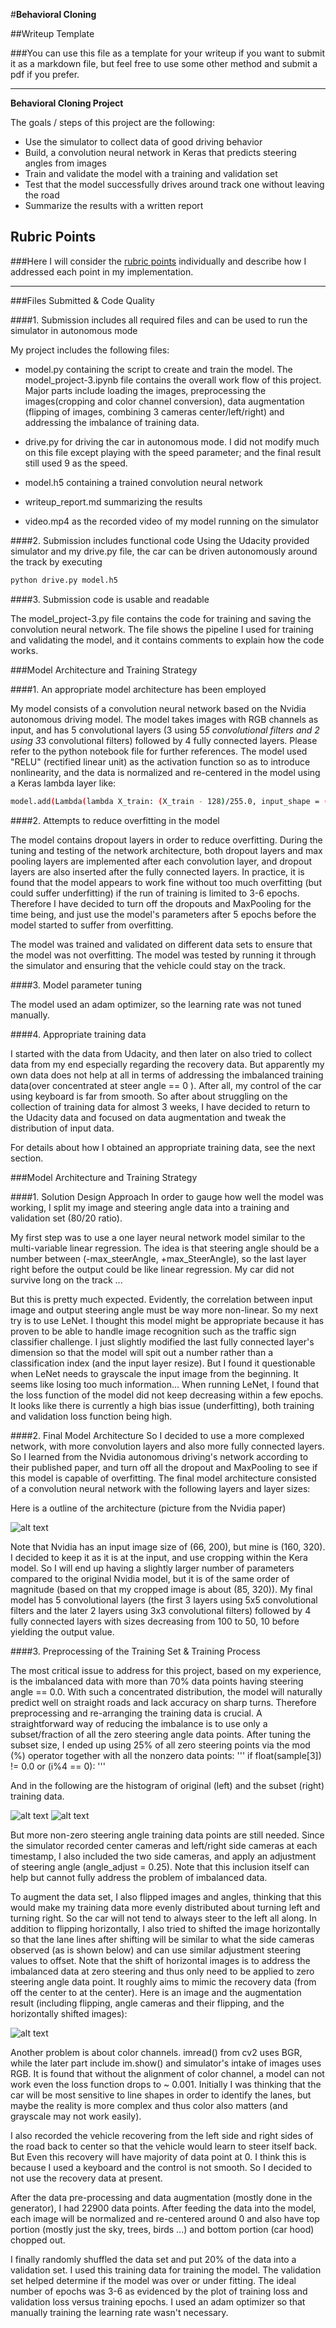 #**Behavioral Cloning**

##Writeup Template

###You can use this file as a template for your writeup if you want to submit it as a markdown file, but feel free to use some other method and submit a pdf if you prefer.

---

**Behavioral Cloning Project**

The goals / steps of this project are the following:
* Use the simulator to collect data of good driving behavior
* Build, a convolution neural network in Keras that predicts steering angles from images
* Train and validate the model with a training and validation set
* Test that the model successfully drives around track one without leaving the road
* Summarize the results with a written report


[//]: # (Image References)

[image1]: ./examples/Nvidia_network_architecture.png "Model Visualization"
[image2]: ./examples/histogram_raw.png "Original histogram"
[image3]: ./examples/histogram_balanced.png "Balanced histogram"
[image4]: ./examples/pre-processed_img.png "Augmentation of Image"

## Rubric Points
###Here I will consider the [rubric points](https://review.udacity.com/#!/rubrics/432/view) individually and describe how I addressed each point in my implementation.  

---
###Files Submitted & Code Quality

####1. Submission includes all required files and can be used to run the simulator in autonomous mode

My project includes the following files:
* model.py containing the script to create and train the model. The model_project-3.ipynb file contains the overall work flow  of this project. Major parts include loading the images, preprocessing the images(cropping and color channel conversion), data augmentation (flipping of images, combining 3 cameras center/left/right) and addressing the imbalance of training data.

* drive.py for driving the car in autonomous mode. I did not modify much on this file except playing with the speed parameter; and the final result still used 9 as the speed.

* model.h5 containing a trained convolution neural network
* writeup_report.md summarizing the results
* video.mp4 as the recorded video of my model running on the simulator

####2. Submission includes functional code
Using the Udacity provided simulator and my drive.py file, the car can be driven autonomously around the track by executing
```sh
python drive.py model.h5
```

####3. Submission code is usable and readable

The model_project-3.py file contains the code for training and saving the convolution neural network. The file shows the pipeline I used for training and validating the model, and it contains comments to explain how the code works.

###Model Architecture and Training Strategy

####1. An appropriate model architecture has been employed

My model consists of a convolution neural network based on the Nvidia autonomous driving model. The model takes images with RGB channels as input, and has 5 convolutional layers (3 using 5*5 convolutional filters and 2 using 3*3 convolutional filters) followed by 4 fully connected layers. Please refer to the python notebook file for further references. The model used "RELU" (rectified linear unit) as the activation function so as to introduce nonlinearity, and the data is normalized and re-centered in the model using a Keras lambda layer like:
```sh
model.add(Lambda(lambda X_train: (X_train - 128)/255.0, input_shape = (160, 320, 3)))
```

####2. Attempts to reduce overfitting in the model

The model contains dropout layers in order to reduce overfitting. During the tuning and testing of the network architecture, both dropout layers and max pooling layers are implemented after each convolution layer, and dropout layers are also inserted after the fully connected layers. In practice, it is found that the model appears to work fine without too much overfitting (but could suffer underfitting) if the run of training is limited to 3-6 epochs. Therefore I have decided to turn off the dropouts and MaxPooling for the time being, and just use the model's parameters after 5 epochs before the model started to suffer from overfitting.

The model was trained and validated on different data sets to ensure that the model was not overfitting. The model was tested by running it through the simulator and ensuring that the vehicle could stay on the track.

####3. Model parameter tuning

The model used an adam optimizer, so the learning rate was not tuned manually.

####4. Appropriate training data

I started with the data from Udacity, and then later on also tried to collect data from my end especially regarding the recovery data. But apparently my own data does not help at all in terms of addressing the imbalanced training data(over concentrated at steer angle == 0 ). After all, my control of the car using keyboard is far from smooth.  So after about struggling on the collection of training data for almost 3 weeks, I have decided to return to the Udacity data and focused on data augmentation and tweak the distribution of input data.

For details about how I obtained an appropriate training data, see the next section.

###Model Architecture and Training Strategy

####1. Solution Design Approach
In order to gauge how well the model was working, I split my image and steering angle data into a training and validation set (80/20 ratio).

My first step was to use a one layer neural network model similar to the multi-variable linear regression. The idea is that steering angle should be a number between (-max_steerAngle, +max_SteerAngle), so the last layer right before the output could be like linear regression. My car did not survive long on the track ...

But this is pretty much expected. Evidently, the correlation between input image and output steering angle must be way more non-linear. So my next try is to use LeNet. I thought this model might be appropriate because it has proven to be able to handle image recognition such as the traffic sign classifier challenge. I just slightly modified the last fully connected layer's dimension so that the model will spit out a number rather than a classification index (and the input layer resize). But I found it questionable when LeNet needs to grayscale the input image from the beginning. It seems like losing too much information...
When running LeNet, I found that the loss function of the model did not keep decreasing within a few epochs. It looks like there is currently a high bias issue (underfitting), both training and validation loss function being high.


####2. Final Model Architecture
So I decided to use a more complexed network, with more convolution layers and also more fully connected layers. So I learned from the Nvidia autonomous driving's network according to their published paper, and turn off all the dropout and MaxPooling to see if this model is capable of overfitting. The final model architecture consisted of a convolution neural network with the following layers and layer sizes:

Here is a outline of the architecture (picture from the Nvidia paper)

![alt text][image1]

Note that Nvidia has an input image size of (66, 200), but mine is (160, 320). I decided to keep it as it is at the input, and use cropping within the Kera model. So I will end up having a slightly larger number of parameters compared to the original Nvidia model, but it is of the same order of magnitude (based on that my cropped image is about (85, 320)). My final model has 5 convolutional layers (the first 3 layers using 5x5 convolutional filters and the later 2 layers using 3x3 convolutional filters) followed by 4 fully connected layers with sizes decreasing from 100 to 50, 10 before yielding the output value.



####3. Preprocessing of the Training Set & Training Process

The most critical issue to address for this project, based on my experience, is the imbalanced data with more than 70% data points having steering angle == 0.0. With such a concentrated distribution, the model will naturally predict well on straight roads and lack accuracy on sharp turns.
Therefore preprocessing and re-arranging the training data is crucial. A straightforward way of reducing the imbalance is to use only a subset/fraction of all the zero steering angle data points. After tuning the subset size, I ended up using 25% of all zero steering points via the mod (%) operator together with all the nonzero data points:
'''
  if float(sample[3]) != 0.0 or (i%4 == 0):
'''

And in the following are the histogram of original (left) and the subset (right) training data.

![alt text][image2]
![alt text][image3]

But more non-zero steering angle training data points are still needed. Since the simulator recorded center cameras and left/right side cameras at each timestamp, I also included the two side cameras, and apply an adjustment of steering angle (angle_adjust = 0.25). Note that this inclusion itself can help but cannot fully address the problem of imbalanced data.

To augment the data set, I also flipped images and angles, thinking that this would make my training data more evenly distributed about turning left and turning right. So the car will not tend to always steer to the left all along. In addition to flipping horizontally, I also tried to shifted the image horizontally so that the lane lines after shifting will be similar to what the side cameras observed (as is shown below) and can use similar adjustment steering values to offset. Note that the shift of horizontal images is to address the imbalanced data at zero steering and thus only need to be applied to zero steering angle data point. It roughly aims to mimic the recovery data (from off the center to at the center). Here is an image and the augmentation result (including flipping, angle cameras and their flipping, and the horizontally shifted images):

![alt text][image4]

Another problem is about color channels. imread() from cv2 uses BGR, while the later part include im.show() and simulator's intake of images uses RGB. It is found that without the alignment of color channel, a model can not work even the loss function drops to ~ 0.001. Initially I was thinking that the car will be most sensitive to line shapes in order to identify the lanes, but maybe the reality is more complex and thus color also matters (and grayscale may not work easily).

I also recorded the vehicle recovering from the left side and right sides of the road back to center so that the vehicle would learn to steer itself back. But Even this recovery will have majority of data point at 0. I think this is because I used a keyboard and the control is not smooth. So I decided to not use the recovery data at present.

After the data pre-processing and data augmentation (mostly done in the generator), I had 22900 data points.
After feeding the data into the model, each image will be normalized and re-centered around 0 and also have top portion (mostly just the sky, trees, birds ...) and bottom portion (car hood) chopped out.

I finally randomly shuffled the data set and put 20% of the data into a validation set.
I used this training data for training the model. The validation set helped determine if the model was over or under fitting. The ideal number of epochs was 3-6 as evidenced by the plot of training loss and validation loss versus training epochs. I used an adam optimizer so that manually training the learning rate wasn't necessary.
